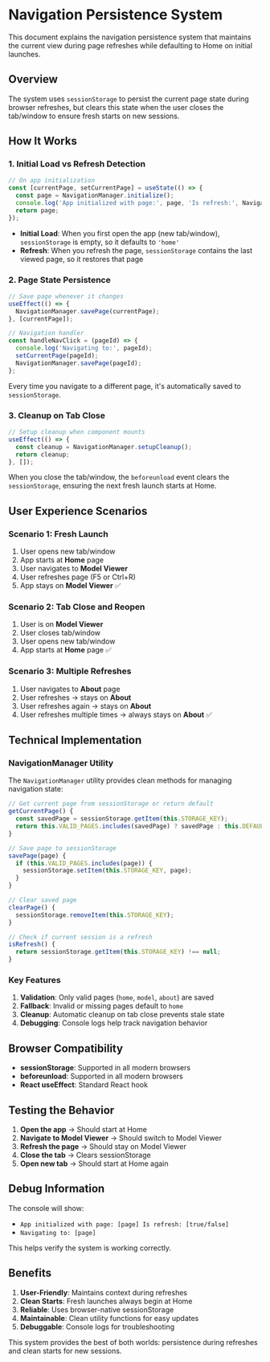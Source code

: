 # Navigation Persistence System

This document explains the navigation persistence system that maintains the current view during page refreshes while defaulting to Home on initial launches.

## Overview

The system uses `sessionStorage` to persist the current page state during browser refreshes, but clears this state when the user closes the tab/window to ensure fresh starts on new sessions.

## How It Works

### 1. **Initial Load vs Refresh Detection**

```javascript
// On app initialization
const [currentPage, setCurrentPage] = useState(() => {
  const page = NavigationManager.initialize();
  console.log('App initialized with page:', page, 'Is refresh:', NavigationManager.isRefresh());
  return page;
});
```

- **Initial Load**: When you first open the app (new tab/window), `sessionStorage` is empty, so it defaults to `'home'`
- **Refresh**: When you refresh the page, `sessionStorage` contains the last viewed page, so it restores that page

### 2. **Page State Persistence**

```javascript
// Save page whenever it changes
useEffect(() => {
  NavigationManager.savePage(currentPage);
}, [currentPage]);

// Navigation handler
const handleNavClick = (pageId) => {
  console.log('Navigating to:', pageId);
  setCurrentPage(pageId);
  NavigationManager.savePage(pageId);
};
```

Every time you navigate to a different page, it's automatically saved to `sessionStorage`.

### 3. **Cleanup on Tab Close**

```javascript
// Setup cleanup when component mounts
useEffect(() => {
  const cleanup = NavigationManager.setupCleanup();
  return cleanup;
}, []);
```

When you close the tab/window, the `beforeunload` event clears the `sessionStorage`, ensuring the next fresh launch starts at Home.

## User Experience Scenarios

### Scenario 1: Fresh Launch
1. User opens new tab/window
2. App starts at **Home** page
3. User navigates to **Model Viewer**
4. User refreshes page (F5 or Ctrl+R)
5. App stays on **Model Viewer** ✅

### Scenario 2: Tab Close and Reopen
1. User is on **Model Viewer**
2. User closes tab/window
3. User opens new tab/window
4. App starts at **Home** page ✅

### Scenario 3: Multiple Refreshes
1. User navigates to **About** page
2. User refreshes → stays on **About**
3. User refreshes again → stays on **About**
4. User refreshes multiple times → always stays on **About** ✅

## Technical Implementation

### NavigationManager Utility

The `NavigationManager` utility provides clean methods for managing navigation state:

```javascript
// Get current page from sessionStorage or return default
getCurrentPage() {
  const savedPage = sessionStorage.getItem(this.STORAGE_KEY);
  return this.VALID_PAGES.includes(savedPage) ? savedPage : this.DEFAULT_PAGE;
}

// Save page to sessionStorage
savePage(page) {
  if (this.VALID_PAGES.includes(page)) {
    sessionStorage.setItem(this.STORAGE_KEY, page);
  }
}

// Clear saved page
clearPage() {
  sessionStorage.removeItem(this.STORAGE_KEY);
}

// Check if current session is a refresh
isRefresh() {
  return sessionStorage.getItem(this.STORAGE_KEY) !== null;
}
```

### Key Features

1. **Validation**: Only valid pages (`home`, `model`, `about`) are saved
2. **Fallback**: Invalid or missing pages default to `home`
3. **Cleanup**: Automatic cleanup on tab close prevents stale state
4. **Debugging**: Console logs help track navigation behavior

## Browser Compatibility

- **sessionStorage**: Supported in all modern browsers
- **beforeunload**: Supported in all modern browsers
- **React useEffect**: Standard React hook

## Testing the Behavior

1. **Open the app** → Should start at Home
2. **Navigate to Model Viewer** → Should switch to Model Viewer
3. **Refresh the page** → Should stay on Model Viewer
4. **Close the tab** → Clears sessionStorage
5. **Open new tab** → Should start at Home again

## Debug Information

The console will show:
- `App initialized with page: [page] Is refresh: [true/false]`
- `Navigating to: [page]`

This helps verify the system is working correctly.

## Benefits

1. **User-Friendly**: Maintains context during refreshes
2. **Clean Starts**: Fresh launches always begin at Home
3. **Reliable**: Uses browser-native sessionStorage
4. **Maintainable**: Clean utility functions for easy updates
5. **Debuggable**: Console logs for troubleshooting

This system provides the best of both worlds: persistence during refreshes and clean starts for new sessions.
